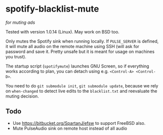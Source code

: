 # spotify-blacklist-mute
*for muting ads*

Tested with version 1.0.14 (Linux). May work on BSD too.

Only mutes the Spotify sink when running locally. If `PULSE_SERVER` is defined, it will mute all audio on the remote machine using SSH (will ask for password and save it. Pretty unsafe but it is meant for usage on machines you trust).

The startup script (`spotifymute`) launches GNU Screen, so if everything works according to plan, you can detach using e.g. `<Control-A> <Control-D>`.

You need to do `git submodule init`, `git submodule update`, because we rely on `when-changed` to detect live edits to the `blacklist.txt` and reevaluate the muting decision.

Todo
----

* Use https://bitbucket.org/SpartanJ/efsw to support FreeBSD also.
* Mute PulseAudio sink on remote host instead of all audio
